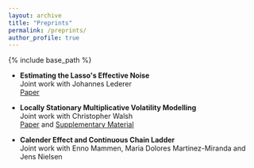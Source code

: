 ```yaml
---
layout: archive
title: "Preprints"
permalink: /preprints/
author_profile: true
---
```


{% include base_path %}


*   **Estimating the Lasso's Effective Noise** <br/>
    Joint work with Johannes Lederer <br/>
    <a href="../files/preprints/estimating_lasso_effective_noise/paper.pdf">Paper</a> 


*   **Locally Stationary Multiplicative Volatility Modelling** <br/>
    Joint work with Christopher Walsh <br/>
    <a href="../files/preprints/locally_stationary_volatility_modelling/paper.pdf">Paper</a> and
    <a href="../files/preprints/locally_stationary_volatility_modelling/supplement.pdf">Supplementary Material</a>  


*   **Calender Effect and Continuous Chain Ladder** <br/>
    Joint work with Enno Mammen, Maria Dolores Martinez-Miranda and Jens Nielsen


